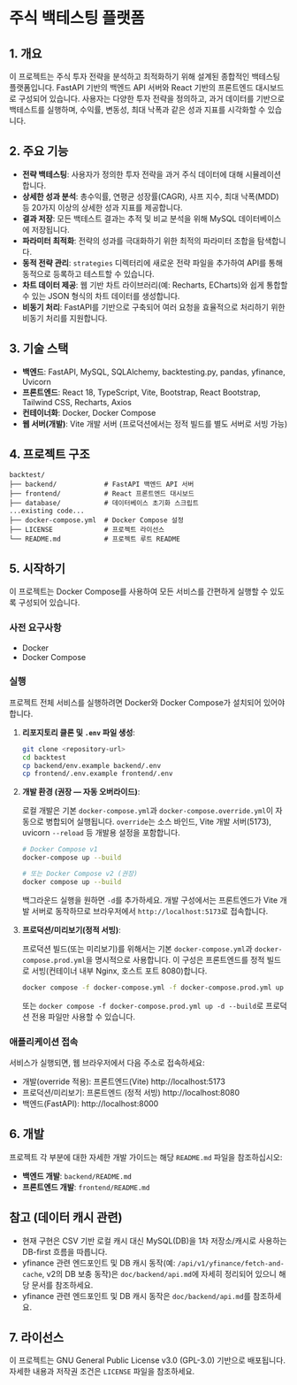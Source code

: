 # 주식 백테스팅 플랫폼

## 1. 개요

이 프로젝트는 주식 투자 전략을 분석하고 최적화하기 위해 설계된 종합적인 백테스팅 플랫폼입니다. FastAPI 기반의 백엔드 API 서버와 React 기반의 프론트엔드 대시보드로 구성되어 있습니다. 사용자는 다양한 투자 전략을 정의하고, 과거 데이터를 기반으로 백테스트를 실행하며, 수익률, 변동성, 최대 낙폭과 같은 성과 지표를 시각화할 수 있습니다.

## 2. 주요 기능

*   **전략 백테스팅**: 사용자가 정의한 투자 전략을 과거 주식 데이터에 대해 시뮬레이션합니다.
*   **상세한 성과 분석**: 총수익률, 연평균 성장률(CAGR), 샤프 지수, 최대 낙폭(MDD) 등 20가지 이상의 상세한 성과 지표를 제공합니다.
*   **결과 저장**: 모든 백테스트 결과는 추적 및 비교 분석을 위해 MySQL 데이터베이스에 저장됩니다.
*   **파라미터 최적화**: 전략의 성과를 극대화하기 위한 최적의 파라미터 조합을 탐색합니다.
*   **동적 전략 관리**: `strategies` 디렉터리에 새로운 전략 파일을 추가하여 API를 통해 동적으로 등록하고 테스트할 수 있습니다.
*   **차트 데이터 제공**: 웹 기반 차트 라이브러리(예: Recharts, ECharts)와 쉽게 통합할 수 있는 JSON 형식의 차트 데이터를 생성합니다.
*   **비동기 처리**: FastAPI를 기반으로 구축되어 여러 요청을 효율적으로 처리하기 위한 비동기 처리를 지원합니다.

## 3. 기술 스택

*   **백엔드**: FastAPI, MySQL, SQLAlchemy, backtesting.py, pandas, yfinance, Uvicorn
*   **프론트엔드**: React 18, TypeScript, Vite, Bootstrap, React Bootstrap, Tailwind CSS, Recharts, Axios
*   **컨테이너화**: Docker, Docker Compose
*   **웹 서버(개발)**: Vite 개발 서버 (프로덕션에서는 정적 빌드를 별도 서버로 서빙 가능)

## 4. 프로젝트 구조

```
backtest/
├── backend/            # FastAPI 백엔드 API 서버
├── frontend/           # React 프론트엔드 대시보드
├── database/           # 데이터베이스 초기화 스크립트
...existing code...
├── docker-compose.yml  # Docker Compose 설정
├── LICENSE             # 프로젝트 라이선스
└── README.md           # 프로젝트 루트 README
```

## 5. 시작하기

이 프로젝트는 Docker Compose를 사용하여 모든 서비스를 간편하게 실행할 수 있도록 구성되어 있습니다.

### 사전 요구사항

*   Docker
*   Docker Compose

### 실행

프로젝트 전체 서비스를 실행하려면 Docker와 Docker Compose가 설치되어 있어야 합니다.

1.  **리포지토리 클론 및 `.env` 파일 생성**:
    ```bash
    git clone <repository-url>
    cd backtest
    cp backend/env.example backend/.env
    cp frontend/.env.example frontend/.env
    ```

2.  **개발 환경 (권장 — 자동 오버라이드)**:

    로컬 개발은 기본 `docker-compose.yml`과 `docker-compose.override.yml`이 자동으로 병합되어 실행됩니다. `override`는 소스 바인드, Vite 개발 서버(5173), uvicorn `--reload` 등 개발용 설정을 포함합니다.

    ```bash
    # Docker Compose v1
    docker-compose up --build

    # 또는 Docker Compose v2 (권장)
    docker compose up --build
    ```

    백그라운드 실행을 원하면 `-d`를 추가하세요. 개발 구성에서는 프론트엔드가 Vite 개발 서버로 동작하므로 브라우저에서 `http://localhost:5173`로 접속합니다.

3.  **프로덕션/미리보기(정적 서빙)**:

    프로덕션 빌드(또는 미리보기)를 위해서는 기본 `docker-compose.yml`과 `docker-compose.prod.yml`을 명시적으로 사용합니다. 이 구성은 프론트엔드를 정적 빌드로 서빙(컨테이너 내부 Nginx, 호스트 포트 8080)합니다.

    ```bash
    docker compose -f docker-compose.yml -f docker-compose.prod.yml up -d --build
    ```

    또는 `docker compose -f docker-compose.prod.yml up -d --build`로 프로덕션 전용 파일만 사용할 수 있습니다.

### 애플리케이션 접속

서비스가 실행되면, 웹 브라우저에서 다음 주소로 접속하세요:

- 개발(override 적용): 프론트엔드(Vite) http://localhost:5173
- 프로덕션/미리보기: 프론트엔드 (정적 서빙) http://localhost:8080
- 백엔드(FastAPI): http://localhost:8000

## 6. 개발

프로젝트 각 부분에 대한 자세한 개발 가이드는 해당 `README.md` 파일을 참조하십시오:

*   **백엔드 개발**: `backend/README.md`
*   **프론트엔드 개발**: `frontend/README.md`

## 참고 (데이터 캐시 관련)

- 현재 구현은 CSV 기반 로컬 캐시 대신 MySQL(DB)을 1차 저장소/캐시로 사용하는 DB-first 흐름을 따릅니다.
- yfinance 관련 엔드포인트 및 DB 캐시 동작(예: `/api/v1/yfinance/fetch-and-cache`, v2의 DB 보충 동작)은 `doc/backend/api.md`에 자세히 정리되어 있으니 해당 문서를 참조하세요.
 - yfinance 관련 엔드포인트 및 DB 캐시 동작은 `doc/backend/api.md`를 참조하세요.

## 7. 라이선스

이 프로젝트는 GNU General Public License v3.0 (GPL-3.0) 기반으로 배포됩니다. 자세한 내용과 저작권 조건은 `LICENSE` 파일을 참조하세요.